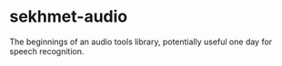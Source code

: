 sekhmet-audio
=============

The beginnings of an audio tools library, potentially useful one day for speech recognition. 
